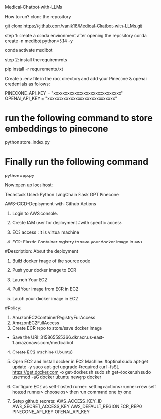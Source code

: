 Medical-Chatbot-with-LLMs

How to run?
 clone the repository 

 git clone https://github.com/vanik18/Medical-Chatbot-with-LLMs.git

 step 1: create a conda environment after opening the repository 
  conda create -n medibot python=3.14 -y

 conda activate medibot 

step 2: install the requirements

 pip install -r requirements.txt

 Create a .env file in the root directory and add your Pinecone & openai credentials as follows:

 PINECONE_API_KEY = "xxxxxxxxxxxxxxxxxxxxxxxxxxxxx"
 OPENAI_API_KEY = "xxxxxxxxxxxxxxxxxxxxxxxxxxxxx"

 # run the following command to store embeddings to pinecone
python store_index.py

# Finally run the following command
python app.py

Now:open up localhost:

Techstack Used:
Python
LangChain
Flask
GPT
Pinecone

AWS-CICD-Deployment-with-Github-Actions

1. Login to AWS console.
2. Create IAM user for deployment
#with specific access

1. EC2 access : It is virtual machine

2. ECR: Elastic Container registry to save your docker image in aws


#Description: About the deployment

1. Build docker image of the source code

2. Push your docker image to ECR

3. Launch Your EC2 

4. Pull Your image from ECR in EC2

5. Lauch your docker image in EC2

#Policy:

1. AmazonEC2ContainerRegistryFullAccess
2. AmazonEC2FullAccess
3. Create ECR repo to store/save docker image
- Save the URI: 315865595366.dkr.ecr.us-east-1.amazonaws.com/medicalbot
4. Create EC2 machine (Ubuntu)
5. Open EC2 and Install docker in EC2 Machine:
#optinal
sudo apt-get update -y
sudo apt-get upgrade
#required
curl -fsSL https://get.docker.com -o get-docker.sh
sudo sh get-docker.sh
sudo usermod -aG docker ubuntu
newgrp docker

6. Configure EC2 as self-hosted runner:
setting>actions>runner>new self hosted runner> choose os> then run command one by one

7. Setup github secrets:
AWS_ACCESS_KEY_ID
AWS_SECRET_ACCESS_KEY
AWS_DEFAULT_REGION
ECR_REPO
PINECONE_API_KEY
OPENAI_API_KEY


